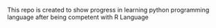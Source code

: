 This repo is created to show progress in learning python programming language after being competent with R Language
